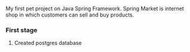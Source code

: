 My first pet project on Java Spring Framework.
Spring Market is internet shop in which customers can sell and buy products.

### First stage
1) Created postgres database   